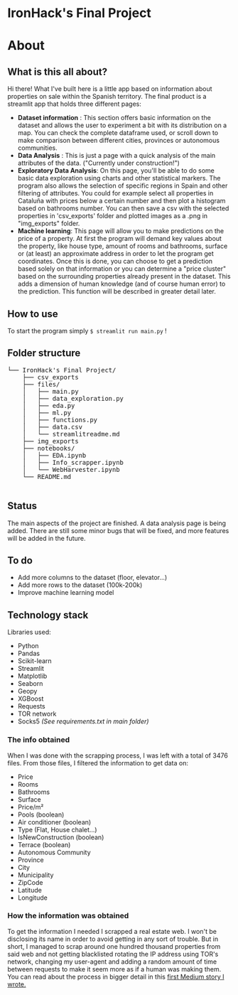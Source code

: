 # IronHack's Final Project

# About
## What is this all about?
Hi there!
What I've built here is a little app based on information about properties on sale within the Spanish territory. The final product is a streamlit app that holds three different pages:

* **Dataset information** :
This section offers basic information on the dataset and allows the user to experiment a bit with its distribution on a map. You can check the complete dataframe used, or scroll down to make comparison between different cities, provinces or autonomous communities.
* **Data Analysis** :
This is just a page with a quick analysis of the main attributes of the data. ("Currently under construction!")
* **Exploratory Data Analysis**:
On this page, you'll be able to do some basic data exploration using charts and other statistical markers. The program also allows the selection of specific regions in Spain and other filtering of attributes. You could for example select all properties in Cataluña with prices below a certain number and then plot a histogram based on bathrooms number.  You can then save a csv with the selected properties in 'csv_exports' folder and plotted images as a .png in "img_exports" folder.
* **Machine learning**:
This page will allow you to make predictions on the price of a property. At first the program will demand key values about the property, like house type, amount of rooms and bathrooms, surface or (at least) an approximate address in order to let the program get coordinates. Once this is done, you can choose to get a prediction based solely on that information or you can determine a "price cluster" based on the surrounding properties already present in the dataset. This adds a dimension of human knowledge (and of course human error) to the prediction. This function will be described in greater detail later.
## How to use
To start the program simply `$ streamlit run main.py` !
## Folder structure
<pre>
└── IronHack's Final Project/
    ├── csv_exports
    ├── files/
    │   ├── main.py
    │   ├── data_exploration.py
    │   ├── eda.py
    │   ├── ml.py
    │   ├── functions.py
    │   ├── data.csv
    │   └── streamlitreadme.md
    ├── img_exports
    ├── notebooks/
    │   ├── EDA.ipynb
    │   ├── Info_scrapper.ipynb
    │   └── WebHarvester.ipynb
    └── README.md
    </pre>
## Status
The main aspects of the project are finished. A data analysis page is being added. There are still some minor bugs that will be fixed, and more features will be added in the future. 
## To do
* Add more columns to the dataset (floor, elevator...)
* Add more rows to the dataset (100k-200k)
* Improve machine learning model
## Technology stack
Libraries used:
* Python
* Pandas
* Scikit-learn
* Streamlit
* Matplotlib
* Seaborn
* Geopy
* XGBoost
* Requests
* TOR network
* Socks5
*(See requirements.txt in main folder)*

### The info obtained
When I was done with the scrapping process, I was left with a total of 3476 files. From those files, I filtered the information to get data on:
* Price
* Rooms
* Bathrooms
* Surface
* Price/m²
* Pools (boolean)
* Air conditioner (boolean)
* Type (Flat, House chalet...)
* IsNewConstruction (boolean)
* Terrace (boolean)
* Autonomous Community
* Province
* City
* Municipality
* ZipCode
* Latitude
* Longitude

### How the information was obtained
To get the information I needed I scrapped a real estate web. I won't be disclosing its name in order to avoid getting in any sort of trouble. But in short, I managed to scrap around one hundred thousand properties from said web and not getting blacklisted rotating the IP address using TOR's network, changing my user-agent and adding a random amount of time between requests to make it seem more as if a human was making them. You can read about the process in bigger detail in this [first Medium story I wrote.](https://medium.com/@diegomesamarrero/how-i-managed-to-scrap-over-100k-properties-from-a-spanish-real-estate-website-be3cb14be594)
